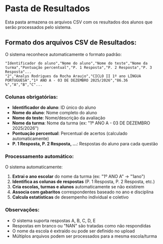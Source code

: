 # Pasta de Resultados

Esta pasta armazena os arquivos CSV com os resultados dos alunos que serão processados pelo sistema.

## Formato dos arquivos CSV de Resultados:

O sistema reconhece automaticamente o formato padrão:

```csv
"Identificador do aluno","Nome do aluno","Nome do teste","Nome da turma","Pontuação percentual","P. 1 Resposta","P. 2 Resposta","P. 3 Resposta"...
"2","Analys Rodrigues da Rocha Araujo","CICLO II 1º ano LÍNGUA PORTUGUESA","1º ANO A - 03 DE DEZEMBRO 2025/2026","86.36 %","A","B","C"...
```

### Colunas obrigatórias:
- **Identificador do aluno**: ID único do aluno
- **Nome do aluno**: Nome completo do aluno
- **Nome do teste**: Nome/descrição da avaliação
- **Nome da turma**: Nome da turma (ex: "1º ANO A - 03 DE DEZEMBRO 2025/2026")
- **Pontuação percentual**: Percentual de acertos (calculado automaticamente)
- **P. 1 Resposta, P. 2 Resposta, ...**: Respostas do aluno para cada questão

### Processamento automático:

O sistema automaticamente:
1. **Extrai o ano escolar** do nome da turma (ex: "1º ANO A" → "1ano")
2. **Identifica as colunas de respostas** (P. 1 Resposta, P. 2 Resposta, etc.)
3. **Cria escolas, turmas e alunos** automaticamente se não existirem
4. **Associa com gabaritos** correspondentes baseado no ano e disciplina
5. **Calcula estatísticas** de desempenho individual e coletivo

### Observações:
- O sistema suporta respostas A, B, C, D, E
- Respostas em branco ou "NAN" são tratadas como não respondidas
- O nome da escola é extraído ou pode ser definido no upload
- Múltiplos arquivos podem ser processados para a mesma escola/turma
